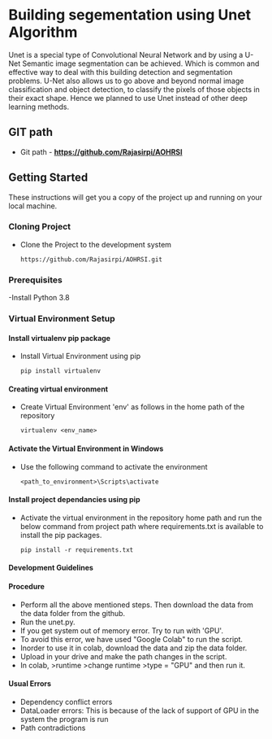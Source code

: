 
# **Building segementation using Unet Algorithm**

Unet is a special type of Convolutional Neural Network and by using a U-Net Semantic image segmentation can be achieved. Which is common and effective way to deal with this building detection and segmentation problems. U-Net also allows us to go above and beyond normal image classification and object detection, to classify the pixels of those objects in their exact shape. Hence we planned to use Unet instead of other deep learning methods.

## **GIT path**

- Git path - **https://github.com/Rajasirpi/AOHRSI**


## **Getting Started**

These instructions will get you a copy of the project up and running on your local machine. 

### Cloning Project

- Clone the Project to the development system

  `https://github.com/Rajasirpi/AOHRSI.git`

### Prerequisites

-Install Python 3.8

### Virtual Environment Setup

#### Install virtualenv pip package

- Install Virtual Environment using pip

  `pip install virtualenv`

#### Creating virtual environment

- Create Virtual Environment 'env' as follows in the home path of the repository

  `virtualenv <env_name>`

#### Activate the Virtual Environment in Windows

- Use the following command to activate the environment

  `<path_to_environment>\Scripts\activate`

#### Install project dependancies using pip

- Activate the virtual environment in the repository home path and run the below command from project path where requirements.txt is available to install the pip packages.

  `pip install -r requirements.txt`

#### Development Guidelines

#### Procedure

- Perform all the above mentioned steps. Then download the data from the data folder from the github.
- Run the unet.py.
- If you get system out of memory error. Try to run with 'GPU'.
- To avoid this error, we have used "Google Colab" to run the script. 
- Inorder to use it in colab, download the data and zip the data folder.
- Upload in your drive and make the path changes in the script.
- In colab, >runtime >change runtime >type = "GPU" and then run it.

#### Usual Errors

- Dependency conflict errors
- DataLoader errors: This is because of the lack of support of GPU in the system the program is run
- Path contradictions
